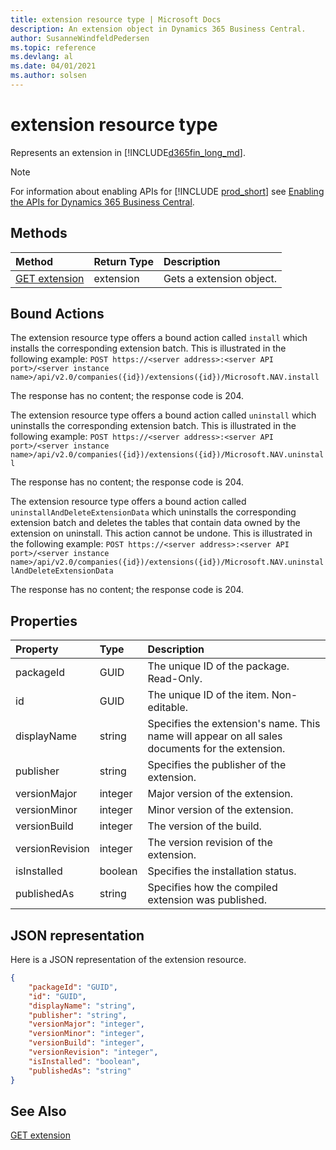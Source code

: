 ```yaml
---
title: extension resource type | Microsoft Docs
description: An extension object in Dynamics 365 Business Central.
author: SusanneWindfeldPedersen
ms.topic: reference
ms.devlang: al
ms.date: 04/01/2021
ms.author: solsen
---
```


# extension resource type

<!-- START>DO_NOT_EDIT -->
<!-- IMPORTANT:Do not edit any of the content between here and the END>DO_NOT_EDIT. -->
Represents an extension in [!INCLUDE[d365fin_long_md](../../includes/d365fin_long_md.md)].

> [!NOTE]
> For information about enabling APIs for [!INCLUDE [prod_short](../../includes/prod_short.md)] see [Enabling the APIs for Dynamics 365 Business Central](../../api-reference/v2.0/enabling-apis-for-dynamics-nav.md).


## Methods

| Method | Return Type|Description |
|:--------------------|:-----------|:-------------------------|
|[GET extension](../api/dynamics_extension_get.md)|extension|Gets a extension object.|

## Bound Actions

The extension resource type offers a bound action called `install` which installs the corresponding extension batch.
This is illustrated in the following example:
`POST https://<server address>:<server API port>/<server instance name>/api/v2.0/companies({id})/extensions({id})/Microsoft.NAV.install`

The response has no content; the response code is 204.

The extension resource type offers a bound action called `uninstall` which uninstalls the corresponding extension batch.
This is illustrated in the following example:
`POST https://<server address>:<server API port>/<server instance name>/api/v2.0/companies({id})/extensions({id})/Microsoft.NAV.uninstall`

The response has no content; the response code is 204.

The extension resource type offers a bound action called `uninstallAndDeleteExtensionData` which uninstalls the corresponding extension batch and deletes the tables that contain data owned by the extension on uninstall. This action cannot be undone.
This is illustrated in the following example:
`POST https://<server address>:<server API port>/<server instance name>/api/v2.0/companies({id})/extensions({id})/Microsoft.NAV.uninstallAndDeleteExtensionData`

The response has no content; the response code is 204.


## Properties

| Property           | Type   |Description     |
|:-------------------|:-------|:---------------|
|packageId|GUID|The unique ID of the package. Read-Only.|
|id|GUID|The unique ID of the item. Non-editable.|
|displayName|string|Specifies the extension's name. This name will appear on all sales documents for the extension.|
|publisher|string|Specifies the publisher of the extension.|
|versionMajor|integer|Major version of the extension.|
|versionMinor|integer|Minor version of the extension.|
|versionBuild|integer|The version of the build.|
|versionRevision|integer|The version revision of the extension.|
|isInstalled|boolean|Specifies the installation status.|
|publishedAs|string|Specifies how the compiled extension was published.|

## JSON representation

Here is a JSON representation of the extension resource.


```json
{
    "packageId": "GUID",
    "id": "GUID",
    "displayName": "string",
    "publisher": "string",
    "versionMajor": "integer",
    "versionMinor": "integer",
    "versionBuild": "integer",
    "versionRevision": "integer",
    "isInstalled": "boolean",
    "publishedAs": "string"
}
```
<!-- IMPORTANT: END>DO_NOT_EDIT -->

## See Also
[GET extension](../api/dynamics_extension_get.md)  
